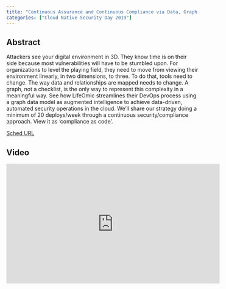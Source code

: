 ```yaml
---
title: "Continuous Assurance and Continuous Compliance via Data, Graph, Query and Code - Erkang Zheng, LifeOmic"
categories: ["Cloud Native Security Day 2019"]
---
```


## Abstract

Attackers see your digital environment in 3D. They know time is on their side because most vulnerabilities will have to be stumbled upon. For organizations to level the playing field, they need to move from viewing their environment linearly, in two dimensions, to three. To do that, tools need to change. The way data and relationships are mapped needs to change. A graph, not a checklist, is the only way to represent this complexity in a meaningful way. See how LifeOmic streamlines their DevOps process using a graph data model as augmented intelligence to achieve data-driven, automated security operations in the cloud. We’ll share our strategy doing a minimum of 20 deploys/week through a continuous security/compliance approach. View it as ‘compliance as code’.

[Sched URL](https://cloudnativesecurityday2019.sched.com/event/e695dd5e5ad547e9acf16adf7a2713ab)

## Video

<iframe width='560' height='315' src='https://www.youtube.com/embed/Ak0szWzSlKQ' frameborder='0' allow='accelerometer; autoplay; encrypted-media; gyroscope; picture-in-picture' allowfullscreen></iframe>
